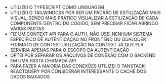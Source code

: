 - UTILIZEI O TYPESCRIPT COMO LINGUAGEM
- UTILIZEI O TAILWINDCSS POR SER UM PADRÃO DE ESTILIZAÇÃO MAIS VISUAL, SENDO MAIS PRÁTICO VISUALIZAR A ESTILIZAÇÃO DE CADA COMPONENTE DENTRO DO CÓGIDO, SEM PRECISAR FICAR ABRINDO VÁRIAS PASTAS
- FIZ UM CONTEXT API PARA O AUTH, NÃO USEI NENHUM SISTEMA ESPECÍFICO DE AUTENTICAÇÃO NO FRONTEND OU QUALQUER FORMATO DE CONTEXTUALIZAÇÃO NA CONTEXT JÁ QUE ELA SERVIRIA APENAS PARA O ESCOPO DA AUTENTICAÇÃO
- OPTEI POR SEPARAR OS ARQUIVOS DE CONEXÃO COM O BACKEND EM UMA PASTA CHAMADA API
- PARA FAZER A MAIORIA DAS CONEXÕES UTILIZEI O TANSTACK-REACTQUERY POR CONSIDERAR INTERESSANTE O CACHE DOS DADOS BAIXADOS